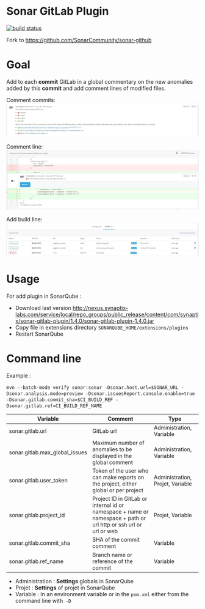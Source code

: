 Sonar GitLab Plugin
===================

[![build status](https://gitlab.synaptix-labs.com/ci/projects/12/status.png?ref=master)](https://gitlab.synaptix-labs.com/ci/projects/12?ref=master)

Fork to https://github.com/SonarCommunity/sonar-github

# Goal

Add to each **commit** GitLab in a global commentary on the new anomalies added by this **commit** and add comment lines of modified files.

Comment commits:
![Comment commits](./doc/comment_commits.jpg)

Comment line:
![Comment line](./doc/comment_line.jpg)

Add build line:
![Add buids](./doc/builds.jpg)

# Usage

For add plugin in SonarQube :

- Download last version http://nexus.synaptix-labs.com/service/local/repo_groups/public_release/content/com/synaptix/sonar-gitlab-plugin/1.4.0/sonar-gitlab-plugin-1.4.0.jar
- Copy file in extensions directory `SONARQUBE_HOME/extensions/plugins`
- Restart SonarQube 

# Command line

Example :

``` shell
mvn --batch-mode verify sonar:sonar -Dsonar.host.url=$SONAR_URL -Dsonar.analysis.mode=preview -Dsonar.issuesReport.console.enable=true -Dsonar.gitlab.commit_sha=$CI_BUILD_REF -Dsonar.gitlab.ref=CI_BUILD_REF_NAME
```

| Variable | Comment | Type |
| -------- | ----------- | ---- |
| sonar.gitlab.url | GitLab url | Administration, Variable |
| sonar.gitlab.max_global_issues | Maximum number of anomalies to be displayed in the global comment |  Administration, Variable |
| sonar.gitlab.user_token | Token of the user who can make reports on the project, either global or per project |  Administration, Projet, Variable |
| sonar.gitlab.project_id | Project ID in GitLab or internal id or namespace + name or namespace + path or url http or ssh url or url or web | Projet, Variable |
| sonar.gitlab.commit_sha | SHA of the commit comment | Variable |
| sonar.gitlab.ref_name | Branch name or reference of the commit | Variable |

- Administration : **Settings** globals in SonarQube
- Projet : **Settings** of projet in SonarQube
- Variable : In an environment variable or in the `pom.xml` either from the command line with` -D`